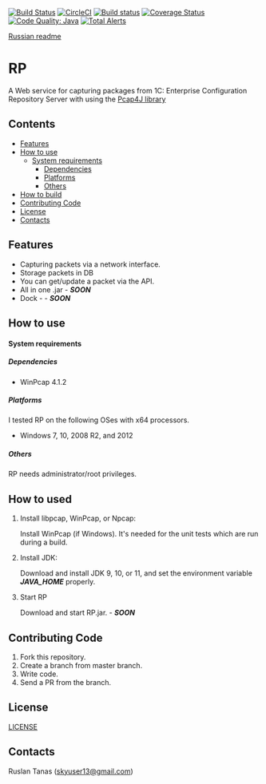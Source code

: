 [![Build Status](https://travis-ci.org/kaitoy/pcap4j.svg?branch=v1)](https://travis-ci.org/kaitoy/pcap4j)
[![CircleCI](https://circleci.com/gh/kaitoy/pcap4j/tree/v1.svg?style=svg)](https://circleci.com/gh/kaitoy/pcap4j/tree/v1)
[![Build status](https://ci.appveyor.com/api/projects/status/github/kaitoy/pcap4j?branch=v1&svg=true)](https://ci.appveyor.com/project/kaitoy/pcap4j/branch/v1)
[![Coverage Status](https://coveralls.io/repos/kaitoy/pcap4j/badge.svg)](https://coveralls.io/r/kaitoy/pcap4j)
[![Code Quality: Java](https://img.shields.io/lgtm/grade/java/g/kaitoy/pcap4j.svg?logo=lgtm&logoWidth=18)](https://lgtm.com/projects/g/kaitoy/pcap4j/context:java)
[![Total Alerts](https://img.shields.io/lgtm/alerts/g/kaitoy/pcap4j.svg?logo=lgtm&logoWidth=18)](https://lgtm.com/projects/g/kaitoy/pcap4j/alerts)

[Russian readme](/README_ru.md)

RP
======
A Web service for capturing packages from 1C: Enterprise Configuration Repository Server with using the [Pcap4J library](http://www.pcap4j.org/) 

Contents
--------

* [Features](#features)
* [How to use](#how-to-use)
    * [System requirements](#system-requirements)
        * [Dependencies](#dependencies)
        * [Platforms](#platforms)
        * [Others](#others)
* [How to build](#how-to-build)
* [Contributing Code](#contributing-code)
* [License](#license)
* [Contacts](#contacts)

Features
--------

* Capturing packets via a network interface.
* Storage packets in DB
* You can get/update a packet via the API.
* All in one .jar - ***SOON***
* Dock - - ***SOON***

How to use
----------

#### System requirements ####

##### Dependencies #####

* WinPcap 4.1.2

##### Platforms #####

I tested RP on the following OSes with x64 processors.

* Windows 7, 10, 2008 R2, and 2012

##### Others #####

RP needs administrator/root privileges.

How to used
------------

1. Install libpcap, WinPcap, or Npcap:

    Install WinPcap (if Windows).
    It's needed for the unit tests which are run during a build.

2. Install JDK:

    Download and install JDK 9, 10, or 11, and set the environment variable ***JAVA_HOME*** properly.

3. Start RP 

    Download and start RP.jar. - ***SOON***

Contributing Code
-----------------

1. Fork this repository.
2. Create a branch from master branch.
3. Write code.
4. Send a PR from the branch.

License
-------

[LICENSE](/LICENSE)

Contacts
--------

Ruslan Tanas (skyuser13@gmail.com)

